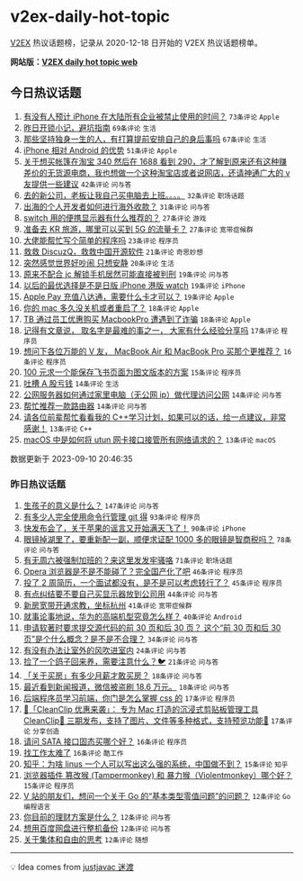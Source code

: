 # v2ex-daily-hot-topic

[V2EX](https://www.v2ex.com/) 热议话题榜，记录从 2020-12-18 日开始的 V2EX 热议话题榜单。

**网站版：[V2EX daily hot topic web](https://boojack.github.io/v2ex-daily-hot-topic-web/)**

## 今日热议话题

<!-- TODAY BEGIN -->

1. [有没有人预计 iPhone 在大陆所有企业被禁止使用的时间？](https://www.v2ex.com/t/972468) `73条评论` `Apple`
1. [昨日开锁小记，避坑指南](https://www.v2ex.com/t/972395) `69条评论` `生活`
1. [那些坚持独身一生的人，有打算提前安排自己的身后事吗](https://www.v2ex.com/t/972457) `67条评论` `生活`
1. [iPhone 相对 Android 的优势](https://www.v2ex.com/t/972498) `51条评论` `Apple`
1. [关于想买帐篷在淘宝 340 然后在 1688 看到 290，才了解到原来还有这种赚差价的无货源电商，我也想做一个这种淘宝店或者说网店，还请神通广大的 v 友提供一些建议](https://www.v2ex.com/t/972398) `42条评论` `问与答`
1. [去的新公司，老板让我自己买电脑去上班。。。。](https://www.v2ex.com/t/972486) `32条评论` `职场话题`
1. [出海的个人开发者如何进行海外收款？](https://www.v2ex.com/t/972389) `31条评论` `问与答`
1. [switch 用的便携显示器有什么推荐的？](https://www.v2ex.com/t/972431) `27条评论` `游戏`
1. [准备去 KR 旅游，哪里可以买到 5G 的流量卡？](https://www.v2ex.com/t/972470) `27条评论` `宽带症候群`
1. [大佬能帮忙写个简单的程序吗](https://www.v2ex.com/t/972464) `23条评论` `程序员`
1. [救救 DiscuzQ，救救中国开源软件](https://www.v2ex.com/t/972528) `21条评论` `奇思妙想`
1. [突然感觉世界好吵闹 只想安静](https://www.v2ex.com/t/972411) `20条评论` `生活`
1. [原来不配合 jc 解锁手机居然可能直接被判刑](https://www.v2ex.com/t/972491) `19条评论` `问与答`
1. [以后的最优选择是不是日版 iPhone 港版 watch](https://www.v2ex.com/t/972429) `19条评论` `iPhone`
1. [Apple Pay 充值八达通，需要什么卡才可以？](https://www.v2ex.com/t/972410) `19条评论` `Apple`
1. [你的 mac 多久没关机或者重启了？](https://www.v2ex.com/t/972515) `18条评论` `Apple`
1. [TB 通过员工优惠购买 MacbookPro 遭遇到了诈骗](https://www.v2ex.com/t/972466) `18条评论` `Apple`
1. [记得有文章说， 取名字是最难的事之一， 大家有什么经验分享吗](https://www.v2ex.com/t/972474) `17条评论` `程序员`
1. [想问下各位万能的 V 友， MacBook Air 和 MacBook Pro 买那个更推荐？](https://www.v2ex.com/t/972511) `16条评论` `程序员`
1. [100 元求一个能保存飞书页面为图文版本的方案](https://www.v2ex.com/t/972421) `15条评论` `程序员`
1. [吐槽 A 股亏钱](https://www.v2ex.com/t/972509) `14条评论` `生活`
1. [公网服务器如何通过家里电脑（无公网 ip）做代理访问公网](https://www.v2ex.com/t/972426) `14条评论` `问与答`
1. [帮忙推荐一款路由器](https://www.v2ex.com/t/972419) `14条评论` `问与答`
1. [请各位前辈帮忙看看我的 C++学习计划，如果可以的话，给一点建议，非常感谢！](https://www.v2ex.com/t/972530) `13条评论` `C++`
1. [macOS 中是如何将 utun 网卡接口接管所有网络请求的？](https://www.v2ex.com/t/972504) `13条评论` `macOS`

数据更新于 2023-09-10 20:46:35

<!-- TODAY END -->

### 昨日热议话题

<!-- YESTERDAY BEGIN -->

1. [生孩子的意义是什么？](https://www.v2ex.com/t/972200) `147条评论` `问与答`
1. [有多少人完全使用命令行管理 git 得](https://www.v2ex.com/t/972261) `93条评论` `程序员`
1. [快发布会了，关于苹果的谣言又开始满天飞了！](https://www.v2ex.com/t/972227) `90条评论` `iPhone`
1. [眼镜掉湖里了，要重新配一副，顺便求证配 1000 多的眼镜是智商税吗？](https://www.v2ex.com/t/972194) `78条评论` `问与答`
1. [有无周六被强制加班的？来这里发发牢骚咯](https://www.v2ex.com/t/972193) `71条评论` `职场话题`
1. [Opera 浏览器是不是不能碰了？完全国产化了吧](https://www.v2ex.com/t/972197) `46条评论` `程序员`
1. [投了 2 周简历，一个面试都没有，是不是可以考虑转行了？](https://www.v2ex.com/t/972260) `45条评论` `程序员`
1. [有点纠结要不要自己买显示器放到公司用](https://www.v2ex.com/t/972195) `44条评论` `问与答`
1. [新房宽带开通求教，坐标杭州](https://www.v2ex.com/t/972230) `41条评论` `宽带症候群`
1. [就事论事地说，华为的高端机型究竟怎么样？](https://www.v2ex.com/t/972369) `40条评论` `Android`
1. [申请软著时要求提交源代码的前 30 页和后 30 页？ 这个“前 30 页和后 30 页”是个什么概念？是不是不合理？](https://www.v2ex.com/t/972302) `34条评论` `问与答`
1. [有没有办法让室外的风吹进室内](https://www.v2ex.com/t/972244) `24条评论` `问与答`
1. [捡了一个鸽子回来养，需要注意什么？🐦](https://www.v2ex.com/t/972330) `21条评论` `问与答`
1. [「关于买房」有多少月薪才敢买房？](https://www.v2ex.com/t/972318) `18条评论` `问与答`
1. [最近看到新闻报道，微信被盗刷 18.6 万元。](https://www.v2ex.com/t/972305) `18条评论` `问与答`
1. [后端程序员学习前端，你门是怎么掌握 css 的](https://www.v2ex.com/t/972338) `17条评论` `程序员`
1. [🎁「CleanClip 优惠来袭」： 专为 Mac 打造的沉浸式剪贴板管理工具 CleanClip🔧 三期发布，支持了图片、文件等多种格式，支持预览功能🎉](https://www.v2ex.com/t/972216) `17条评论` `分享创造`
1. [请问 SATA 接口固态买哪个好？](https://www.v2ex.com/t/972333) `16条评论` `程序员`
1. [找工作太难了](https://www.v2ex.com/t/972269) `16条评论` `酷工作`
1. [知乎：为啥 linus 一个人可以写出这么强的系统，中国做不到？](https://www.v2ex.com/t/972299) `15条评论` `知乎`
1. [浏览器插件 篡改猴 (Tampermonkey) 和 暴力猴（Violentmonkey）哪个好？](https://www.v2ex.com/t/972278) `15条评论` `程序员`
1. [V 站的朋友们，想问一个关于 Go 的“基本类型零值问题”的问题？](https://www.v2ex.com/t/972343) `12条评论` `Go 编程语言`
1. [你目前的理财方案是什么？](https://www.v2ex.com/t/972296) `12条评论` `问与答`
1. [想用百度网盘进行整机备份](https://www.v2ex.com/t/972291) `12条评论` `问与答`
1. [关于集体和自由的思考](https://www.v2ex.com/t/972243) `12条评论` `随想`

<!-- YESTERDAY END -->

---

💡 Idea comes from [justjavac 迷渡](https://github.com/justjavac/)
